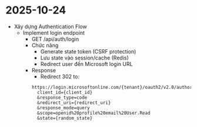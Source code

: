 # 2025-10-24

- Xây dựng Authentication Flow
  - Implement login endpoint
    - GET /api/auth/login
    - Chức năng
      - Generate state token (CSRF protection)
      - Lưu state vào session/cache (Redis)
      - Redirect user đến Microsoft login URL
    - Response
      - Redirect 302 to:
      ```
      https://login.microsoftonline.com/{tenant}/oauth2/v2.0/authorize?
        client_id={client_id}
        &response_type=code
        &redirect_uri={redirect_uri}
        &response_mode=query
        &scope=openid%20profile%20email%20User.Read
        &state={random_state}
      ```

    
